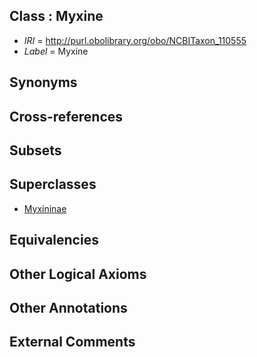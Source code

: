 
## Class : Myxine

 * *IRI* = http://purl.obolibrary.org/obo/NCBITaxon_110555
 * *Label* = Myxine

## Synonyms


## Cross-references


## Subsets


## Superclasses

 * [Myxininae](../../NCBITaxon/51/NCBITaxon_110551.md)

## Equivalencies


## Other Logical Axioms


## Other Annotations


## External Comments

